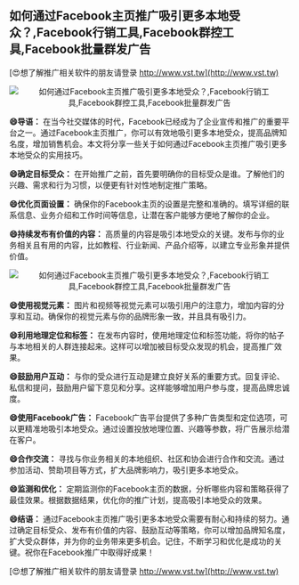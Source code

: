 ## **如何通过Facebook主页推广吸引更多本地受众？,Facebook行销工具,Facebook群控工具,Facebook批量群发广告**

[😍想了解推广相关软件的朋友请登录 http://www.vst.tw](http://www.vst.tw)

 <center><img src="https://vst.tw/MP4/tuiguang/png/0.png" alt="如何通过Facebook主页推广吸引更多本地受众？,Facebook行销工具,Facebook群控工具,Facebook批量群发广告"></center>

**😄导语：**
在当今社交媒体的时代，Facebook已经成为了企业宣传和推广的重要平台之一。通过Facebook主页推广，你可以有效地吸引更多本地受众，提高品牌知名度，增加销售机会。本文将分享一些关于如何通过Facebook主页推广吸引更多本地受众的实用技巧。

**😄确定目标受众：**
在开始推广之前，首先要明确你的目标受众是谁。了解他们的兴趣、需求和行为习惯，以便更有针对性地制定推广策略。

**😄优化页面设置：**
确保你的Facebook主页的设置是完整和准确的。填写详细的联系信息、业务介绍和工作时间等信息，让潜在客户能够方便地了解你的企业。

**😄持续发布有价值的内容：**
高质量的内容是吸引本地受众的关键。发布与你的业务相关且有用的内容，比如教程、行业新闻、产品介绍等，以建立专业形象并提供价值。

 <center><img src="https://vst.tw/MP4/tuiguang/png/6.png" alt="如何通过Facebook主页推广吸引更多本地受众？,Facebook行销工具,Facebook群控工具,Facebook批量群发广告"></center>

**😄使用视觉元素：**
图片和视频等视觉元素可以吸引用户的注意力，增加内容的分享和互动。确保你的视觉元素与你的品牌形象一致，并且具有吸引力。

**😄利用地理定位和标签：**
在发布内容时，使用地理定位和标签功能，将你的帖子与本地相关的人群连接起来。这样可以增加被目标受众发现的机会，提高推广效果。

**😄鼓励用户互动：**
与你的受众进行互动是建立良好关系的重要方式。回复评论、私信和提问，鼓励用户留下意见和分享。这样能够增加用户参与度，提高品牌忠诚度。

**😄使用Facebook广告：**
Facebook广告平台提供了多种广告类型和定位选项，可以更精准地吸引本地受众。通过设置投放地理位置、兴趣等参数，将广告展示给潜在客户。

**😄合作交流：**
寻找与你业务相关的本地组织、社区和协会进行合作和交流。通过参加活动、赞助项目等方式，扩大品牌影响力，吸引更多本地受众。

**😄监测和优化：**
定期监测你的Facebook主页的数据，分析哪些内容和策略获得了最佳效果。根据数据结果，优化你的推广计划，提高吸引本地受众的效果。

**😄结语：**
通过Facebook主页推广吸引更多本地受众需要有耐心和持续的努力。通过确定目标受众、发布有价值的内容、鼓励互动等策略，你可以增加品牌知名度，扩大受众群体，并为你的业务带来更多机会。记住，不断学习和优化是成功的关键。祝你在Facebook推广中取得好成果！

[😍想了解推广相关软件的朋友请登录 http://www.vst.tw](http://www.vst.tw)



